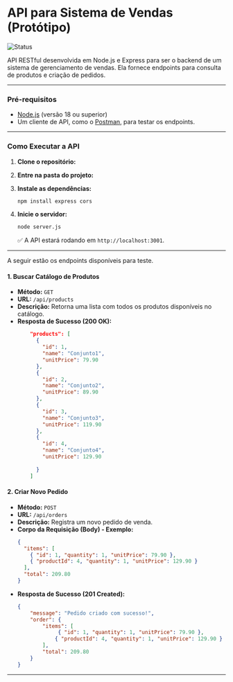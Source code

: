 # API para Sistema de Vendas (Protótipo)

![Status](https://img.shields.io/badge/status-funcional-brightgreen)

API RESTful desenvolvida em Node.js e Express para ser o backend de um sistema de gerenciamento de vendas. Ela fornece endpoints para consulta de produtos e criação de pedidos.

---

###  Pré-requisitos

-   [Node.js](https://nodejs.org/en/) (versão 18 ou superior)
-   Um cliente de API, como o [Postman](https://www.postman.com/), para testar os endpoints.

---

### Como Executar a API

1.  **Clone o repositório:**

2.  **Entre na pasta do projeto:**
   
3.  **Instale as dependências:**
    ```bash
    npm install express cors
    ```

4.  **Inicie o servidor:**
    ```bash
    node server.js
    ```
    ✅ A API estará rodando em `http://localhost:3001`.

---

A seguir estão os endpoints disponíveis para teste.

#### 1. Buscar Catálogo de Produtos

-   **Método:** `GET`
-   **URL:** `/api/products`
-   **Descrição:** Retorna uma lista com todos os produtos disponíveis no catálogo.
-   **Resposta de Sucesso (200 OK):**
    ```json
        "products": [
          {
            "id": 1,
            "name": "Conjunto1",
            "unitPrice": 79.90
          },
          {
            "id": 2,
            "name": "Conjunto2",
            "unitPrice": 89.90
          },
          {
            "id": 3,
            "name": "Conjunto3",
            "unitPrice": 119.90
          },
          {
            "id": 4,
            "name": "Conjunto4",
            "unitPrice": 129.90
          
          }
        ]
    ```

#### 2. Criar Novo Pedido

-   **Método:** `POST`
-   **URL:** `/api/orders`
-   **Descrição:** Registra um novo pedido de venda.
-   **Corpo da Requisição (Body) - Exemplo:**
    ```json
    {
      "items": [
        { "id": 1, "quantity": 1, "unitPrice": 79.90 },
        { "productId": 4, "quantity": 1, "unitPrice": 129.90 }
      ],
      "total": 209.80
    }
    ```
-   **Resposta de Sucesso (201 Created):**
    ```json
    {
        "message": "Pedido criado com sucesso!",
        "order": {
            "items": [
                 { "id": 1, "quantity": 1, "unitPrice": 79.90 },
                { "productId": 4, "quantity": 1, "unitPrice": 129.90 }
            ],
            "total": 209.80
        }
    }
    ```

---
